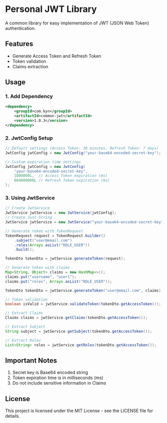 # Personal JWT Library

A common library for easy implementation of JWT (JSON Web Token) authentication.

## Features
- Generate Access Token and Refresh Token
- Token validation
- Claims extraction

## Usage

### 1. Add Dependency

```xml
<dependency>
    <groupId>com.kyn</groupId>
    <artifactId>common-jwt</artifactId>
    <version>1.0.3</version>
</dependency>
```

### 2. JwtConfig Setup

```java
// Default settings (Access Token: 30 minutes, Refresh Token: 7 days)
JwtConfig jwtConfig = new JwtConfig("your-base64-encoded-secret-key");

// Custom expiration time settings
JwtConfig jwtConfig = new JwtConfig(
    "your-base64-encoded-secret-key",
    1800000L,  // Access Token expiration (ms)
    604800000L // Refresh Token expiration (ms)
);
```

### 3. Using JwtService

```java
// Create JwtService
JwtService jwtService = new JwtService(jwtConfig);
// Create Just String
JwtService jwtService = new JwtService("your-base64-encoded-secret-key");

// Generate token with TokenRequest
TokenRequest request = TokenRequest.builder()
    .subject("user@email.com")
    .roles(Arrays.asList("ROLE_USER"))
    .build();

TokenDto tokenDto = jwtService.generateToken(request);

// Generate token with claims
Map<String, Object> claims = new HashMap<>();
claims.put("username", "user1");
claims.put("roles", Arrays.asList("ROLE_USER"));

TokenDto tokenDto = jwtService.generateToken("user@email.com", claims);

// Token validation
boolean isValid = jwtService.validateToken(tokenDto.getAccessToken());

// Extract Claims
Claims claims = jwtService.getClaims(tokenDto.getAccessToken());

// Extract Subject
String subject = jwtService.getSubject(tokenDto.getAccessToken());

// Extract Roles
List<String> roles = jwtService.getRoles(tokenDto.getAccessToken());
```

## Important Notes
1. Secret key is Base64 encoded string
2. Token expiration time is in milliseconds (ms)
3. Do not include sensitive information in Claims

## License
This project is licensed under the MIT License - see the LICENSE file for details. 